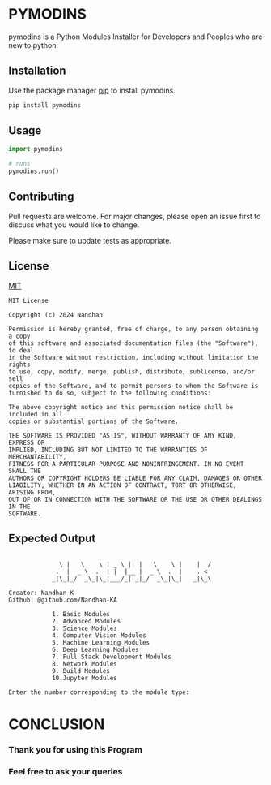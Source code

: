 # PYMODINS

pymodins is a Python Modules Installer for Developers and Peoples who are new to python.

## Installation

Use the package manager [pip](https://pip.pypa.io/en/stable/) to install pymodins.

```bash
pip install pymodins
```

## Usage

```python
import pymodins

# runs
pymodins.run()

```

## Contributing

Pull requests are welcome. For major changes, please open an issue first
to discuss what you would like to change.

Please make sure to update tests as appropriate.

## License

[MIT](https://choosealicense.com/licenses/mit/)
```
MIT License

Copyright (c) 2024 Nandhan

Permission is hereby granted, free of charge, to any person obtaining a copy
of this software and associated documentation files (the "Software"), to deal
in the Software without restriction, including without limitation the rights
to use, copy, modify, merge, publish, distribute, sublicense, and/or sell
copies of the Software, and to permit persons to whom the Software is
furnished to do so, subject to the following conditions:

The above copyright notice and this permission notice shall be included in all
copies or substantial portions of the Software.

THE SOFTWARE IS PROVIDED "AS IS", WITHOUT WARRANTY OF ANY KIND, EXPRESS OR
IMPLIED, INCLUDING BUT NOT LIMITED TO THE WARRANTIES OF MERCHANTABILITY,
FITNESS FOR A PARTICULAR PURPOSE AND NONINFRINGEMENT. IN NO EVENT SHALL THE
AUTHORS OR COPYRIGHT HOLDERS BE LIABLE FOR ANY CLAIM, DAMAGES OR OTHER
LIABILITY, WHETHER IN AN ACTION OF CONTRACT, TORT OR OTHERWISE, ARISING FROM,
OUT OF OR IN CONNECTION WITH THE SOFTWARE OR THE USE OR OTHER DEALINGS IN THE
SOFTWARE.
```

## Expected Output

```

              \ |   \    \ | _ \ |  |   \    \ |    |  / 
             .  |  _ \  .  | |  |__ |  _ \  .  |    . <  
            _|\_|_/  _\_|\_|___/_| _|_/  _\_|\_|   _|\_\ 

Creator: Nandhan K
Github: @github.com/Nandhan-KA

            1. Basic Modules
            2. Advanced Modules
            3. Science Modules
            4. Computer Vision Modules
            5. Machine Learning Modules
            6. Deep Learning Modules
            7. Full Stack Development Modules
            8. Network Modules
            9. Build Modules
            10.Jupyter Modules

Enter the number corresponding to the module type:
```

# CONCLUSION
### Thank you for using this Program
### Feel free to ask your queries